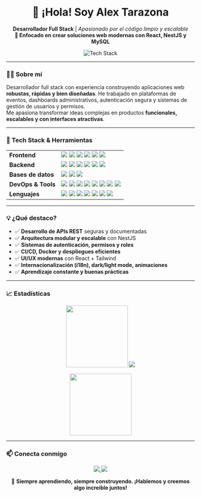 <h1 align="center">👋 ¡Hola! Soy Alex Tarazona</h1>
<p align="center">
  <b>Desarrollador Full Stack</b> | <i>Apasionado por el código limpio y escalable</i><br>
  <b>🚀 Enfocado en crear soluciones web modernas con React, NestJS y MySQL</b>
</p>

<p align="center">
  <img src="https://skillicons.dev/icons?i=react,nestjs,nodejs,typescript,tailwind,prisma,mysql,postgres,docker,github,figma,python,js,html,css" alt="Tech Stack" />
</p>

---

### 🧑‍💻 Sobre mí

Desarrollador full stack con experiencia construyendo aplicaciones web **robustas, rápidas y bien diseñadas**. He trabajado en plataformas de eventos, dashboards administrativos, autenticación segura y sistemas de gestión de usuarios y permisos.  
Me apasiona transformar ideas complejas en productos **funcionales, escalables y con interfaces atractivas**.

---

### 🚀 Tech Stack & Herramientas

<table>
  <tr>
    <td><b>Frontend</b></td>
    <td>
      <img src="https://img.shields.io/badge/React-20232A?style=flat&logo=react&logoColor=61DAFB"/>
      <img src="https://img.shields.io/badge/Vite-646CFF?style=flat&logo=vite&logoColor=white"/>
      <img src="https://img.shields.io/badge/TailwindCSS-38B2AC?style=flat&logo=tailwindcss&logoColor=white"/>
      <img src="https://img.shields.io/badge/Zustand-000?style=flat&logo=react&logoColor=white"/>
      <img src="https://img.shields.io/badge/ReactHookForm-EC5990?style=flat&logo=reacthookform&logoColor=white"/>
      <img src="https://img.shields.io/badge/ReactQuery-FF4154?style=flat&logo=reactquery&logoColor=white"/>
    </td>
  </tr>
  <tr>
    <td><b>Backend</b></td>
    <td>
      <img src="https://img.shields.io/badge/Node.js-339933?style=flat&logo=node.js&logoColor=white"/>
      <img src="https://img.shields.io/badge/NestJS-E0234E?style=flat&logo=nestjs&logoColor=white"/>
      <img src="https://img.shields.io/badge/Prisma-2D3748?style=flat&logo=prisma&logoColor=white"/>
      <img src="https://img.shields.io/badge/Express-000?style=flat&logo=express&logoColor=white"/>
      <img src="https://img.shields.io/badge/Sequelize-52B0E7?style=flat&logo=sequelize&logoColor=white"/>
      <img src="https://img.shields.io/badge/JWT-000?style=flat&logo=jsonwebtokens&logoColor=white"/>
    </td>
  </tr>
  <tr>
    <td><b>Bases de datos</b></td>
    <td>
      <img src="https://img.shields.io/badge/MySQL-4479A1?style=flat&logo=mysql&logoColor=white"/>
      <img src="https://img.shields.io/badge/PostgreSQL-4169E1?style=flat&logo=postgresql&logoColor=white"/>
      <img src="https://img.shields.io/badge/SQL%20Server-CC2927?style=flat&logo=microsoftsqlserver&logoColor=white"/>
    </td>
  </tr>
  <tr>
    <td><b>DevOps & Tools</b></td>
    <td>
      <img src="https://img.shields.io/badge/Docker-2496ED?style=flat&logo=docker&logoColor=white"/>
      <img src="https://img.shields.io/badge/Git-181717?style=flat&logo=git&logoColor=white"/>
      <img src="https://img.shields.io/badge/GitHub-181717?style=flat&logo=github&logoColor=white"/>
      <img src="https://img.shields.io/badge/Redis-DC382D?style=flat&logo=redis&logoColor=white"/>
      <img src="https://img.shields.io/badge/Postman-FF6C37?style=flat&logo=postman&logoColor=white"/>
      <img src="https://img.shields.io/badge/Figma-F24E1E?style=flat&logo=figma&logoColor=white"/>
      <img src="https://img.shields.io/badge/ESLint-4B32C3?style=flat&logo=eslint&logoColor=white"/>
      <img src="https://img.shields.io/badge/Prettier-F7B93E?style=flat&logo=prettier&logoColor=white"/>
    </td>
  </tr>
  <tr>
    <td><b>Lenguajes</b></td>
    <td>
      <img src="https://img.shields.io/badge/JavaScript-F7DF1E?style=flat&logo=javascript&logoColor=black"/>
      <img src="https://img.shields.io/badge/TypeScript-007ACC?style=flat&logo=typescript&logoColor=white"/>
      <img src="https://img.shields.io/badge/Python-3776AB?style=flat&logo=python&logoColor=white"/>
      <img src="https://img.shields.io/badge/C++-00599C?style=flat&logo=c%2b%2b&logoColor=white"/>
      <img src="https://img.shields.io/badge/C%23-239120?style=flat&logo=c-sharp&logoColor=white"/>
      <img src="https://img.shields.io/badge/HTML5-E34F26?style=flat&logo=html5&logoColor=white"/>
      <img src="https://img.shields.io/badge/CSS3-1572B6?style=flat&logo=css3&logoColor=white"/>
    </td>
  </tr>
</table>

---

### 💡 ¿Qué destaco?

- ✅ **Desarrollo de APIs REST** seguras y documentadas
- ✅ **Arquitectura modular y escalable** con NestJS
- ✅ **Sistemas de autenticación, permisos y roles**
- ✅ **CI/CD, Docker y despliegues eficientes**
- ✅ **UI/UX modernas** con React + Tailwind
- ✅ **Internacionalización (i18n), dark/light mode, animaciones**
- ✅ **Aprendizaje constante y buenas prácticas**

---

### 📈 Estadísticas

<p align="center">
  <img
    src="https://github-readme-stats-gilt-seven-25.vercel.app/api?username=AlexTarazonal&show_icons=true&include_all_commits=true&count_private=true&theme=radical"
    height="165"
  />
  <img src="https://images.weserv.nl/?url=github-readme-stats-gilt-seven-25.vercel.app/api/top-langs/?username=AlexTarazonal&layout=compact" />

</p>

<p align="center">
  <img
    src="https://github-readme-streak-stats.herokuapp.com?user=AlexTarazonal&theme=radical"
    height="165"
  />
</p>

---

### 📫 Conecta conmigo

<p align="center">
  <a href="https://www.linkedin.com/in/alex-tarazona-dev" target="_blank">
    <img src="https://img.shields.io/badge/LinkedIn-Alex%20Tarazona-blue?style=for-the-badge&logo=linkedin"/>
  </a>
  <a href="mailto:alex.tarazona.dev@gmail.com">
    <img src="https://img.shields.io/badge/Email-alex.tarazona.dev@gmail.com-red?style=for-the-badge&logo=gmail&logoColor=white"/>
  </a>
</p>

<p align="center">
  🚀 <b>Siempre aprendiendo, siempre construyendo. ¡Hablemos y creemos algo increíble juntos!</b>
</p>
